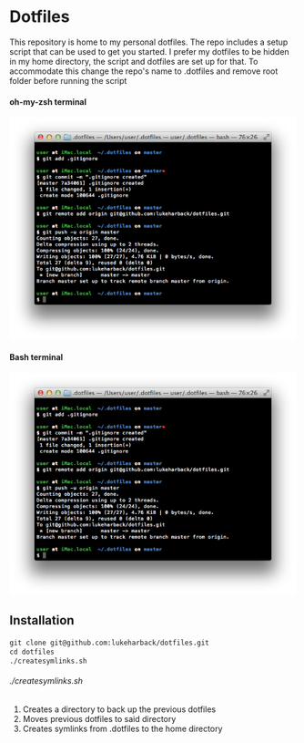 # Dotfiles

This repository is home to my personal dotfiles. The repo includes a setup script that can be
used to get you started. I prefer my dotfiles to be hidden in my home directory, the script
and dotfiles are set up for that. To accommodate this change the repo's name to .dotfiles and remove root
folder before running the script

#### oh-my-zsh terminal
![Alt text](terminal.png?raw=true "zshrc-terminal")
#### Bash terminal
![Alt text](terminal.png?raw=true "Terminal")

## Installation

```console
git clone git@github.com:lukeharback/dotfiles.git
cd dotfiles
./createsymlinks.sh
```

###### ./createsymlinks.sh
1. Creates a directory to back up the previous dotfiles
2. Moves previous dotfiles to said directory
3. Creates symlinks from .dotfiles to the home directory
